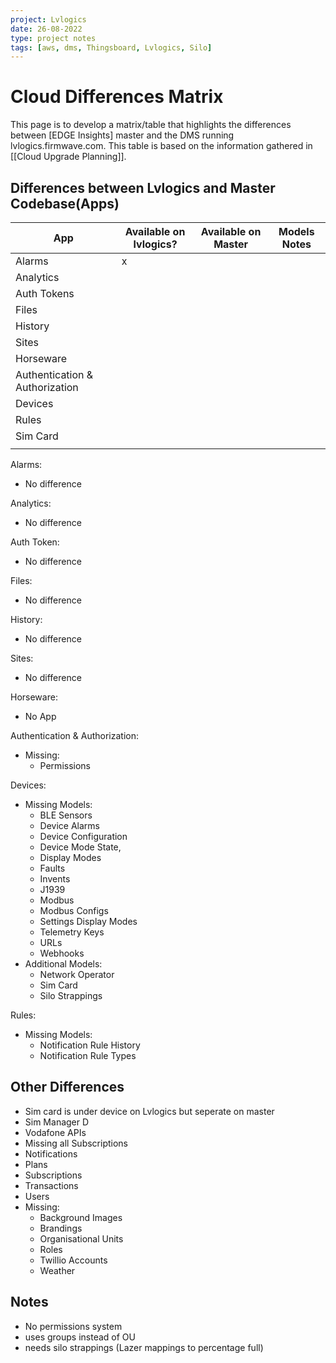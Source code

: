 ```yaml
---
project: Lvlogics
date: 26-08-2022
type: project notes
tags: [aws, dms, Thingsboard, Lvlogics, Silo]
---
```


# Cloud Differences Matrix
This page is to develop a matrix/table that highlights the differences between [EDGE Insights] master and the DMS running lvlogics.firmwave.com. This table is based on the information gathered in [[Cloud Upgrade Planning]].

## Differences between Lvlogics and Master Codebase(Apps)

| App                            | Available on lvlogics? | Available on Master | Models Notes |
| ------------------------------ | ---------------------- | ------------------- | ------------ |
| Alarms                         | x                      |                     |              |
| Analytics                      |                        |                     |              |
| Auth Tokens                    |                        |                     |              |
| Files                          |                        |                     |              |
| History                        |                        |                     |              |
| Sites                          |                        |                     |              |
| Horseware                      |                        |                     |              |
| Authentication & Authorization |                        |                     |              |
| Devices                        |                        |                     |              |
| Rules                          |                        |                     |              |
| Sim Card                       |                        |                     |              |
|                                |                        |                     |              |


Alarms:
- No difference

Analytics:
- No difference

Auth Token:
- No difference

Files:
- No difference

History:
- No difference

Sites:
- No difference

Horseware:
- No App

Authentication & Authorization:
- Missing:
	- Permissions

Devices:
- Missing Models:
	- BLE Sensors
	- Device Alarms
	- Device Configuration 
	- Device Mode State,
	- Display Modes
	- Faults
	- Invents
	- J1939
	- Modbus
	- Modbus Configs
	- Settings Display Modes
	- Telemetry Keys
	- URLs
	- Webhooks
- Additional Models:
	- Network Operator
	- Sim Card
	- Silo Strappings

Rules: 
- Missing Models:
	- Notification Rule History
	- Notification Rule Types

## Other Differences
- Sim card is under device on Lvlogics but seperate on master
- Sim Manager D
- Vodafone APIs
- Missing all Subscriptions
- Notifications
- Plans
- Subscriptions
- Transactions
- Users
- Missing:
	- Background Images
	- Brandings
	- Organisational Units
	- Roles
	- Twillio Accounts
	- Weather

## Notes
- No permissions system
- uses groups instead of OU 
- needs silo strappings (Lazer mappings to percentage full)


